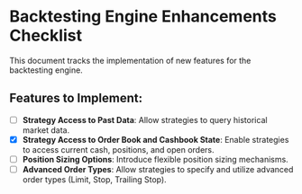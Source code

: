 # Backtesting Engine Enhancements Checklist

This document tracks the implementation of new features for the backtesting engine.

## Features to Implement:

- [ ] **Strategy Access to Past Data**: Allow strategies to query historical market data.
- [x] **Strategy Access to Order Book and Cashbook State**: Enable strategies to access current cash, positions, and open orders.
- [ ] **Position Sizing Options**: Introduce flexible position sizing mechanisms.
- [ ] **Advanced Order Types**: Allow strategies to specify and utilize advanced order types (Limit, Stop, Trailing Stop).
